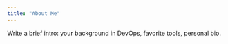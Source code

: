 ```yaml
---
title: "About Me"
---
```

Write a brief intro: your background in DevOps, favorite tools, personal bio.